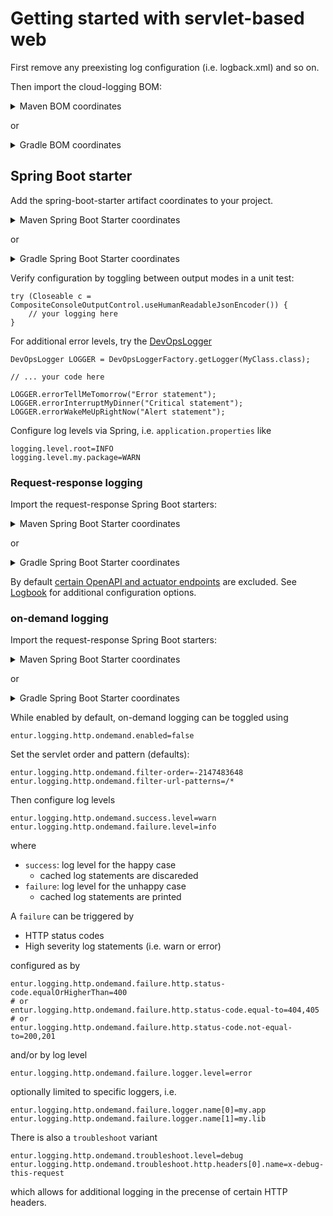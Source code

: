 # Getting started with servlet-based web
First remove any preexisting log configuration (i.e. logback.xml) and so on.

Then import the cloud-logging BOM:

<details>
  <summary>Maven BOM coordinates</summary>

Add

```xml
<cloud-logging.version>2.0.x</cloud-logging>
```

and

```xml
<dependency>
    <groupId>no.entur.logging.cloud</groupId>
    <artifactId>bom</artifactId>
    <version>${cloud-logging.version}</version>
    <type>pom</type>
    <scope>import</scope>    
</dependency>
```

</details>

or

<details>
  <summary>Gradle BOM coordinates</summary>

For

```groovy
ext {
   cloudLoggingVersion = '2.0.x'
}
```

add

```groovy
implementation platform("no.entur.logging.cloud:bom:${cloudLoggingVersion}")
testImplementation platform("no.entur.logging.cloud:bom:${cloudLoggingVersion}")
```
</details>

## Spring Boot starter
Add the spring-boot-starter artifact coordinates to your project.

<details>
  <summary>Maven Spring Boot Starter coordinates</summary>

```xml
<dependency>
    <groupId>no.entur.logging.cloud</groupId>
    <artifactId>spring-boot-starter-gcp-web</artifactId>
</dependency>
<dependency>
    <groupId>no.entur.logging.cloud</groupId>
    <artifactId>spring-boot-starter-gcp-web-test</artifactId>
    <scope>test</scope>
</dependency>
```

</details>

or

<details>
  <summary>Gradle Spring Boot Starter coordinates</summary>

```groovy
implementation ("no.entur.logging.cloud:spring-boot-starter-gcp-web")
testImplementation ("no.entur.logging.cloud:spring-boot-starter-gcp-web-test")
```
</details>

Verify configuration by toggling between output modes in a unit test:

```
try (Closeable c = CompositeConsoleOutputControl.useHumanReadableJsonEncoder()) {
    // your logging here
}
```

For additional error levels, try the [DevOpsLogger](../api)

```
DevOpsLogger LOGGER = DevOpsLoggerFactory.getLogger(MyClass.class);

// ... your code here

LOGGER.errorTellMeTomorrow("Error statement");
LOGGER.errorInterruptMyDinner("Critical statement");
LOGGER.errorWakeMeUpRightNow("Alert statement");
```

Configure log levels via Spring, i.e. `application.properties` like

```
logging.level.root=INFO
logging.level.my.package=WARN
```

### Request-response logging 
Import the request-response Spring Boot starters:

<details>
  <summary>Maven Spring Boot Starter coordinates</summary>

```xml
<dependency>
    <groupId>no.entur.logging.cloud</groupId>
    <artifactId>request-response-spring-boot-starter-gcp-web</artifactId>
</dependency>
<dependency>
    <groupId>no.entur.logging.cloud</groupId>
    <artifactId>request-response-spring-boot-starter-gcp-web-test</artifactId>
    <scope>test</scope>
</dependency>
```

</details>

or

<details>
  <summary>Gradle Spring Boot Starter coordinates</summary>

```groovy
implementation ("no.entur.logging.cloud:request-response-spring-boot-starter-gcp-web")
testImplementation ("no.entur.logging.cloud:request-response-spring-boot-starter-gcp-web-test")
```
</details>

By default [certain OpenAPI and actuator endpoints](../gcp/request-response-spring-boot-starter-gcp-web/src/main/resources/logbook.gcp.web.properties) are excluded. See [Logbook](https://github.com/zalando/logbook) for additional configuration options.

### on-demand logging
Import the request-response Spring Boot starters:

<details>
  <summary>Maven Spring Boot Starter coordinates</summary>

```xml
<dependency>
    <groupId>no.entur.logging.cloud</groupId>
    <artifactId>on-demand-spring-boot-starter-gcp-web</artifactId>
</dependency>
<dependency>
    <groupId>no.entur.logging.cloud</groupId>
    <artifactId>on-demand-spring-boot-starter-gcp-web-test</artifactId>
    <scope>test</scope>
</dependency>
```

</details>

or

<details>
  <summary>Gradle Spring Boot Starter coordinates</summary>

```groovy
implementation ("no.entur.logging.cloud:on-demand-spring-boot-starter-gcp-web")
testImplementation ("no.entur.logging.cloud:on-demand-spring-boot-starter-gcp-web-test")
```
</details>

While enabled by default, on-demand logging can be toggled using

```
entur.logging.http.ondemand.enabled=false
```

Set the servlet order and pattern (defaults):

```
entur.logging.http.ondemand.filter-order=-2147483648
entur.logging.http.ondemand.filter-url-patterns=/*
```

Then configure log levels

```
entur.logging.http.ondemand.success.level=warn
entur.logging.http.ondemand.failure.level=info
```

where 

 * `success`: log level for the happy case 
   * cached log statements are discareded 
 * `failure`: log level for the unhappy case
   * cached log statements are printed

A `failure` can be triggered by

 * HTTP status codes
 * High severity log statements (i.e. warn or error) 

configured as by

``` 
entur.logging.http.ondemand.failure.http.status-code.equalOrHigherThan=400
# or
entur.logging.http.ondemand.failure.http.status-code.equal-to=404,405
# or
entur.logging.http.ondemand.failure.http.status-code.not-equal-to=200,201
```

and/or by log level

``` 
entur.logging.http.ondemand.failure.logger.level=error
```

optionally limited to specific loggers, i.e.

```
entur.logging.http.ondemand.failure.logger.name[0]=my.app
entur.logging.http.ondemand.failure.logger.name[1]=my.lib
```

There is also a `troubleshoot` variant

```
entur.logging.http.ondemand.troubleshoot.level=debug
entur.logging.http.ondemand.troubleshoot.http.headers[0].name=x-debug-this-request
```

which allows for additional logging in the precense of certain HTTP headers.

